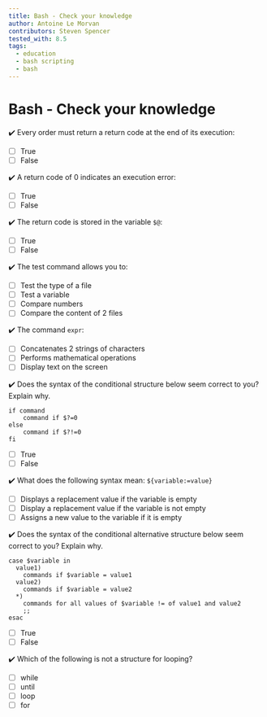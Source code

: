 ```yaml
---
title: Bash - Check your knowledge
author: Antoine Le Morvan
contributors: Steven Spencer
tested_with: 8.5
tags:
  - education
  - bash scripting
  - bash
---
```


# Bash - Check your knowledge

:heavy_check_mark: Every order must return a return code at the end of its execution:

- [ ] True   
- [ ] False

:heavy_check_mark: A return code of 0 indicates an execution error:

- [ ] True   
- [ ] False

:heavy_check_mark: The return code is stored in the variable `$@`:

- [ ] True   
- [ ] False

:heavy_check_mark: The test command allows you to:

- [ ] Test the type of a file
- [ ] Test a variable
- [ ] Compare numbers
- [ ] Compare the content of 2 files

:heavy_check_mark: The command `expr`:

- [ ] Concatenates 2 strings of characters
- [ ] Performs mathematical operations
- [ ] Display text on the screen

:heavy_check_mark: Does the syntax of the conditional structure below seem correct to you? Explain why.

```
if command
    command if $?=0
else
    command if $?!=0
fi
```

- [ ] True
- [ ] False

:heavy_check_mark: What does the following syntax mean: `${variable:=value}`

- [ ] Displays a replacement value if the variable is empty
- [ ] Display a replacement value if the variable is not empty
- [ ] Assigns a new value to the variable if it is empty

:heavy_check_mark: Does the syntax of the conditional alternative structure below seem correct to you? Explain why.

```
case $variable in
  value1)
    commands if $variable = value1
  value2)
    commands if $variable = value2
  *)
    commands for all values of $variable != of value1 and value2
    ;;
esac
```

- [ ] True
- [ ] False

:heavy_check_mark: Which of the following is not a structure for looping?

- [ ] while
- [ ] until
- [ ] loop
- [ ] for
